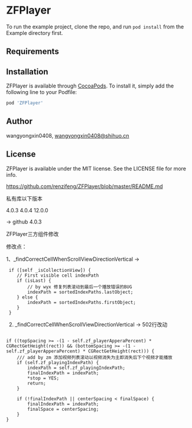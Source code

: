 # ZFPlayer

To run the example project, clone the repo, and run `pod install` from the Example directory first.

## Requirements

## Installation

ZFPlayer is available through [CocoaPods](https://cocoapods.org). To install
it, simply add the following line to your Podfile:

```ruby
pod 'ZFPlayer'
```

## Author

wangyongxin0408, wangyongxin0408@shihuo.cn

## License

ZFPlayer is available under the MIT license. See the LICENSE file for more info.

https://github.com/renzifeng/ZFPlayer/blob/master/README.md

私有库以下版本 

4.0.3
4.0.4
12.0.0  

-> github 4.0.3

ZFPlayer三方组件修改

修改点：

1、_findCorrectCellWhenScrollViewDirectionVertical -> 

```
 if ([self _isCollectionView]) {
    // First visible cell indexPath
    if (isLast) {
        // by wyx 修复列表滚动到最后一个播放错误的BUG
        indexPath = sortedIndexPaths.lastObject;
    } else {
        indexPath = sortedIndexPaths.firstObject;
    }
 }
```
    
2. _findCorrectCellWhenScrollViewDirectionVertical ->
502行改动

```

if ((topSpacing >= -(1 - self.zf_playerApperaPercent) * CGRectGetHeight(rect)) && (bottomSpacing >= -(1 - self.zf_playerApperaPercent) * CGRectGetHeight(rect))) {
    /// add by zm 添加视频列表滚动以视频消失为主即消失后下个视频才能播放
    if (self.zf_playingIndexPath) {
        indexPath = self.zf_playingIndexPath;
        finalIndexPath = indexPath;
        *stop = YES;
        return;
    }

    if (!finalIndexPath || centerSpacing < finalSpace) {
        finalIndexPath = indexPath;
        finalSpace = centerSpacing;
    }
}
        
```
